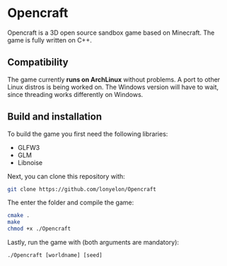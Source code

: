 # Opencraft

Opencraft is a 3D open source sandbox game based on Minecraft. The game is fully written on C++.

## Compatibility
The game currently **runs on ArchLinux** without problems. A port to other Linux distros is being worked on. The Windows version will have to wait, since threading works differently on Windows.

## Build and installation

To build the game you first need the following libraries:
* GLFW3
* GLM
* Libnoise

Next, you can clone this repository with:
```bash
git clone https://github.com/lonyelon/Opencraft
```

The enter the folder and compile the game:
```bash
cmake .
make
chmod +x ./Opencraft
```

Lastly, run the game with (both arguments are mandatory):
```
./Opencraft [worldname] [seed]
```
